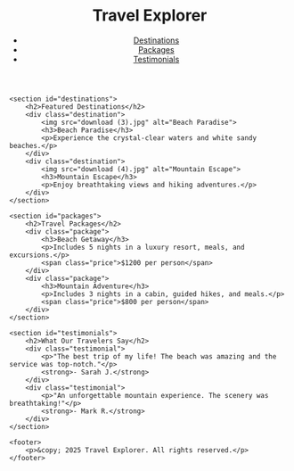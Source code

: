 <!DOCTYPE html>
<html lang="en">
<head>
    <meta charset="UTF-8">
    <meta name="viewport" content="width=device-width, initial-scale=1.0">
    <title>Travel Explorer</title>
    <link rel="stylesheet" href="styles.css">
</head>
<body>
    <header>
        <h1>Travel Explorer</h1>
        <nav>
            <ul>
                <li><a href="#destinations">Destinations</a></li>
                <li><a href="#packages">Packages</a></li>
                <li><a href="#testimonials">Testimonials</a></li>
            </ul>
        </nav>
    </header>
    
    <section id="destinations">
        <h2>Featured Destinations</h2>
        <div class="destination">
            <img src="download (3).jpg" alt="Beach Paradise">
            <h3>Beach Paradise</h3>
            <p>Experience the crystal-clear waters and white sandy beaches.</p>
        </div>
        <div class="destination">
            <img src="download (4).jpg" alt="Mountain Escape">
            <h3>Mountain Escape</h3>
            <p>Enjoy breathtaking views and hiking adventures.</p>
        </div>
    </section>
    
    <section id="packages">
        <h2>Travel Packages</h2>
        <div class="package">
            <h3>Beach Getaway</h3>
            <p>Includes 5 nights in a luxury resort, meals, and excursions.</p>
            <span class="price">$1200 per person</span>
        </div>
        <div class="package">
            <h3>Mountain Adventure</h3>
            <p>Includes 3 nights in a cabin, guided hikes, and meals.</p>
            <span class="price">$800 per person</span>
        </div>
    </section>
    
    <section id="testimonials">
        <h2>What Our Travelers Say</h2>
        <div class="testimonial">
            <p>"The best trip of my life! The beach was amazing and the service was top-notch."</p>
            <strong>- Sarah J.</strong>
        </div>
        <div class="testimonial">
            <p>"An unforgettable mountain experience. The scenery was breathtaking!"</p>
            <strong>- Mark R.</strong>
        </div>
    </section>
    
    <footer>
        <p>&copy; 2025 Travel Explorer. All rights reserved.</p>
    </footer>
</body>
</html>
